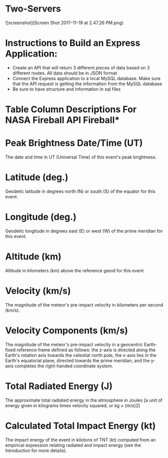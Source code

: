 # Two-Servers


![screenshot](Screen Shot 2017-11-19 at 2.47.26 PM.png)

# **Instructions to Build an Express Application:**

- Create an API that will return 3 different pieces of data based on 3 different routes. All data should be in JSON format
- Connect the Express application to a local MySQL database. Make sure that the API request is getting the information from the MySQL database
- Be sure to have structure and information in sql files

# **Table Column Descriptions For NASA Fireball API Fireball***

# **Peak Brightness Date/Time (UT)**
The date and time in UT (Universal Time) of this event's peak brightness.


# **Latitude (deg.)**
Geodetic latitude in degrees north (N) or south (S) of the equator for this event.

# **Longitude (deg.)**
Geodetic longitude in degrees east (E) or west (W) of the prime meridian for this event.

# **Altitude (km)**
Altitude in kilometers (km) above the reference geoid for this event.

# **Velocity (km/s)**
The magnitude of the meteor's pre-impact velocity in kilometers per second (km/s).

# **Velocity Components (km/s)**
The magnitude of the meteor's pre-impact velocity in a geocentric Earth-fixed reference frame defined as follows: the z-axis is directed along the Earth's rotation axis towards the celestial north pole, the x-axis lies in the Earth's equatorial plane, directed towards the prime meridian, and the y-axis completes the right-handed coordinate system.

# **Total Radiated Energy (J)**
The approximate total radiated energy in the atmosphere in Joules [a unit of energy given in kilograms times velocity squared, or kg × (m/s)2]

# **Calculated Total Impact Energy (kt)**
The impact energy of the event in kilotons of TNT (kt) computed from an empirical expression relating radiated and impact energy (see the Introduction for more details).
